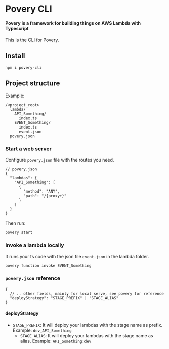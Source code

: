 # Povery CLI

#### Povery is a framework for building things on AWS Lambda with Typescript

This is the CLI for Povery.


## Install

```bash
npm i povery-cli
```

## Project structure

Example:
```
/<project_root>
  lambda/
    API_Something/
      index.ts
    EVENT_Something/
      index.ts
      event.json
  povery.json
```

### Start a web server
Configure `povery.json` file with the routes you need.
```
// povery.json
{
  "lambdas": {
    "API_Something": [
      {
        "method": "ANY",
        "path": "/{proxy+}"
      }
    ]
  }
}

```
Then run:
```bash
povery start
```

### Invoke a lambda locally
It runs your ts code with the json file `event.json` in the lambda folder.
```
povery function invoke EVENT_Something
```

### `povery.json` reference
```
{
  // .. other fields, mainly for local serve, see povery for reference
  "deployStrategy": "STAGE_PREFIX" | "STAGE_ALIAS"
}
```

#### deployStrategy
- `STAGE_PREFIX`: It will deploy your lambdas with the stage name as prefix. Example: `dev_API_Something`
  - `STAGE_ALIAS`: It will deploy your lambdas with the stage name as alias. Example: `API_Something:dev`